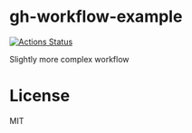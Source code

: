 # gh-workflow-example
[![Actions Status](https://github.com/tlylt/gh-workflow-example/actions/workflows/ci.yml/badge.svg)](https://github.com/tlylt/gh-workflow-example/actions)

Slightly more complex workflow
# License
MIT

